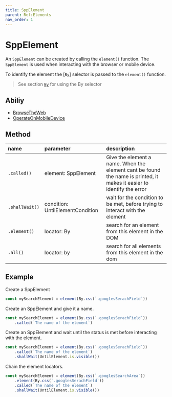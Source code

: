 ```yaml
---
title: SppElement
parent: Ref:Elements
nav_order: 1
---
```


# SppElement

An `SppElement` can be created by calling the `element()` function.
The `SppElement` is used when interacting with the browser or mobile device.

To identify the element  the [`By`] selector is passed to the `element()` function.

> See section [`By`](LOCATOR.md) for using the By selector

## Abiliy

- [BrowseTheWeb](../abilities/BROWSE_THE_WEB.md)
- [OperateOnMobileDevice](../abilities/OPERATE_ON_MOBILE_DEVICE.md)

## Method

| name           | parameter                        | description                                                                                                           |
| :---           | :---                             | :---                                                                                                                  |
| `.called()`    | element: SppElement              | Give the element a name. When the element cant be found the name is printed, it makes it easier to identify the error |
| `.shallWait()` | condition: UntilElementCondition | wait for the condition to be met, before trying to interact with the element                                          |
| `.element()`   | locator: By                      | search for an element from this element in the DOM                                                                    |
| `.all()`       | locator: by                      | search for all elements from this element in the dom                                                                   |


## Example

Create a SppElement

```typescript
const mySearchElement = element(By.css(`.googlesSerachField`))
```

Create an SppElement and give it a name.

```typescript
const mySearchElement = element(By.css(`.googlesSerachField`))
    .called(`The name of the element`)
```

Create an SppElement and wait until the status is met before interacting with the element.

```typescript
const mySearchElement = element(By.css(`.googlesSerachField`))
    .called(`The name of the element`)
    .shallWait(UntilElement.is.visible())
```

Chain the element locators.

```typescript
const mySearchElement = element(By.css(`.googlesSearchArea`))
    .element(By.css(`.googlesSerachField`))
    .called(`The name of the element`)
    .shallWait(UntilElement.is.visible())
```